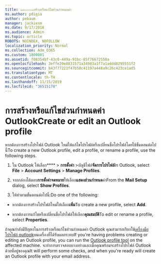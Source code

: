 ```yaml
---
title: ๑๘๐๐๐๐๑สร้างหรือแก้ไขส่วนกำหนดค่า
ms.author: pdigia
author: pebaum
manager: jackiesm
ms.date: 9/17/2018
ms.audience: Admin
ms.topic: article
ROBOTS: NOINDEX, NOFOLLOW
localization_priority: Normal
ms.collection: Adm_O365
ms.custom: 1800001
ms.assetid: f08354bf-43c0-449a-91bc-85f76672550a
ms.openlocfilehash: 3effe20e8831571a34983a1f7a1addd8295551f2
ms.sourcegitcommit: b43f77221f47b50c41197a448a9c26c423ce1ad5
ms.translationtype: MT
ms.contentlocale: th-TH
ms.lasthandoff: 11/15/2019
ms.locfileid: "36515178"
---
```

# <a name="create-or-edit-an-outlook-profile"></a><span data-ttu-id="20a09-102">การสร้างหรือแก้ไขส่วนกำหนดค่า Outlook</span><span class="sxs-lookup"><span data-stu-id="20a09-102">Create or edit an Outlook profile</span></span>

<span data-ttu-id="20a09-103">หากต้องการสร้างโปรไฟล์ Outlook ใหม่ให้แก้ไขโปรไฟล์หรือเปลี่ยนชื่อโปรไฟล์โดยใช้ขั้นตอนต่อไปนี้</span><span class="sxs-lookup"><span data-stu-id="20a09-103">To create a new Outlook profile, edit a profile, or rename a profile, use the following steps.</span></span>
  
1. <span data-ttu-id="20a09-104">ใน Outlook ให้เลือก\*\*\*\* \> **การตั้งค่า** \>บัญชีไฟล์**จัดการโปรไฟล์**</span><span class="sxs-lookup"><span data-stu-id="20a09-104">In Outlook, select **File** \> **Account Settings** \> **Manage Profiles**.</span></span>
    
2. <span data-ttu-id="20a09-105">จากกล่องโต้ตอบ**การตั้งค่าจดหมาย**ให้เลือก**แสดงส่วนกำหนด**ค่า</span><span class="sxs-lookup"><span data-stu-id="20a09-105">From the **Mail Setup** dialog, select **Show Profiles**.</span></span>
    
3. <span data-ttu-id="20a09-106">ให้ทำตามขั้นตอนต่อไปนี้:</span><span class="sxs-lookup"><span data-stu-id="20a09-106">Do one of the following:</span></span>
    
  - <span data-ttu-id="20a09-107">หากต้องการสร้างโปรไฟล์ใหม่ให้เลือก**เพิ่ม**</span><span class="sxs-lookup"><span data-stu-id="20a09-107">To create a new profile, select **Add**.</span></span>
    
  - <span data-ttu-id="20a09-108">หากต้องการแก้ไขหรือเปลี่ยนชื่อโปรไฟล์ให้เลือก**คุณสมบัติ**</span><span class="sxs-lookup"><span data-stu-id="20a09-108">To edit or rename a profile, select **Properties**.</span></span>
    
<span data-ttu-id="20a09-109">ถ้าคุณกำลังมีปัญหาในการสร้างหรือแก้ไขส่วนกำหนดค่า Outlook คุณสามารถเรียกใช้[เครื่องมือโปรไฟล์ outlook](https://aka.ms/SaRA-OutlookSetupProfile)บนเครื่องที่ได้รับผลกระทบ</span><span class="sxs-lookup"><span data-stu-id="20a09-109">If you're having problems creating or editing an Outlook profile, you can run the [Outlook profile tool](https://aka.ms/SaRA-OutlookSetupProfile) on the affected machine.</span></span> <span data-ttu-id="20a09-110">จะทำการตรวจสอบบางอย่างและเมื่อคุณพร้อมจะสร้างโปรไฟล์ Outlook ด้วยที่อยู่ของคุณ</span><span class="sxs-lookup"><span data-stu-id="20a09-110">It will perform some checks, and when you're ready will create an Outlook profile with your email address.</span></span> 
  

